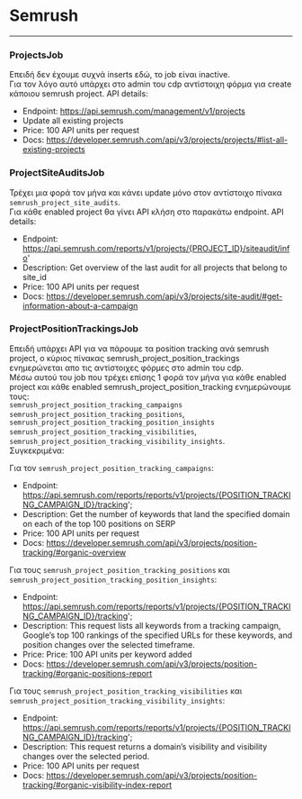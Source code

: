 # Semrush
<hr>

### ProjectsJob
Επειδή δεν έχουμε συχνά inserts εδώ, το job είναι inactive.  
Για τον λόγο αυτό υπάρχει στο admin του cdp αντίστοιχη φόρμα για create κάποιου semrush project.
API details:
- Endpoint: https://api.semrush.com/management/v1/projects
- Update all existing projects
- Price: 100 API units per request
- Docs: https://developer.semrush.com/api/v3/projects/projects/#list-all-existing-projects

### ProjectSiteAuditsJob
Τρέχει μια φορά τον μήνα και κάνει update μόνο στον αντίστοιχο πίνακα `semrush_project_site_audits`.  
Για κάθε enabled project θα γίνει API κλήση στο παρακάτω endpoint.
API details:
- Endpoint: https://api.semrush.com/reports/v1/projects/{PROJECT_ID}/siteaudit/info'
- Description: Get overview of the last audit for all projects that belong to site_id
- Price: 100 API units per request
- Docs: https://developer.semrush.com/api/v3/projects/site-audit/#get-information-about-a-campaign

### ProjectPositionTrackingsJob
Επειδή υπάρχει API για να πάρουμε τα position tracking ανά semrush project, ο κύριος πίνακας semrush_project_position_trackings
ενημερώνεται απο τις αντίστοιχες φόρμες στο admin του cdp.  
Μέσω αυτού του job που τρέχει επίσης 1 φορά τον μήνα για κάθε enabled project και κάθε enabled semrush_project_position_tracking
ενημερώνουμε τους:  
`semrush_project_position_tracking_campaigns`  
`semrush_project_position_tracking_positions`, `semrush_project_position_tracking_position_insights`   
`semrush_project_position_tracking_visibilities`, `semrush_project_position_tracking_visibility_insights`.  
Συγκεκριμένα:

Για τον `semrush_project_position_tracking_campaigns`: 
- Endpoint: https://api.semrush.com/reports/reports/v1/projects/{POSITION_TRACKING_CAMPAIGN_ID}/tracking';
- Description: Get the number of keywords that land the specified domain on each of the top 100 positions on SERP
- Price: 100 API units per request
- Docs: https://developer.semrush.com/api/v3/projects/position-tracking/#organic-overview

Για τους `semrush_project_position_tracking_positions` και `semrush_project_position_tracking_position_insights`:
- Endpoint: https://api.semrush.com/reports/reports/v1/projects/{POSITION_TRACKING_CAMPAIGN_ID}/tracking';
- Description: This request lists all keywords from a tracking campaign, Google’s top 100 rankings of the specified URLs for these keywords, and position changes over the selected timeframe.
- Price: Price: 100 API units per keyword added
- Docs: https://developer.semrush.com/api/v3/projects/position-tracking/#organic-positions-report
 
Για τους `semrush_project_position_tracking_visibilities` και `semrush_project_position_tracking_visibility_insights`:
- Endpoint: https://api.semrush.com/reports/reports/v1/projects/{POSITION_TRACKING_CAMPAIGN_ID}/tracking';
- Description: This request returns a domain’s visibility and visibility changes over the selected period.
- Price: 100 API units per request
- Docs: https://developer.semrush.com/api/v3/projects/position-tracking/#organic-visibility-index-report
